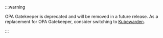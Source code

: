 :::warning

OPA Gatekeeper is deprecated and will be removed in a future release. As a replacement for OPA Gatekeeper, consider switching to <a href={props.link}>Kubewarden</a>.

:::
